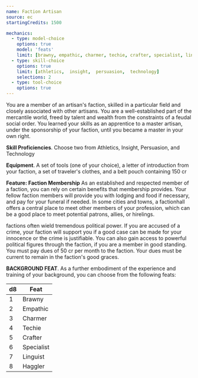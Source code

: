 ```yaml
---
name: Faction Artisan
source: ec
startingCredits: 1500

mechanics:
  - type: model-choice
    options: true
    model: 'feats'
    limit: [brawny, empathic, charmer, techie, crafter, specialist, linguist, haggler]
  - type: skill-choice
    options: true
    limit: [athletics,  insight,  persuasion,  technology]
    selections: 2
  - type: tool-choice
    options: true
---
```

You are a member of an artisan's faction, skilled in a particular field and closely associated with other artisans. You are a well-established part of the mercantile world, freed by talent and wealth from the constraints of a feudal social order. You learned your skills as an apprentice to a master artisan, under the sponsorship of your faction, until you became a master in your own right.

__Skill Proficiencies__. Choose two from Athletics, Insight, Persuasion, and Technology

__Equipment__. A set of tools (one of your choice), a letter of introduction from your faction, a set of traveler's clothes, and a belt pouch containing 150 cr

__Feature: Faction Membership__
As an established and respected member of a faction, you can rely on certain benefits that membership provides. Your fellow faction members will provide you with lodging and food if necessary, and pay for your funeral if needed. In some cities and towns, a factionhall offers a central place to meet other members of your profession, which can be a good place to meet potential patrons, allies, or hirelings.

factions often wield tremendous political power. If you are accused of a crime, your faction will support you if a good case can be made for your innocence or the crime is justifiable. You can also gain access to powerful political figures through the faction, if you are a member in good standing. You must pay dues of 50 cr per month to the faction. Your dues must be current to remain in the faction's good graces.


__BACKGROUND FEAT__. As a further embodiment of the experience and training of your background, you can choose from the following feats:

d8 | Feat
--- | ---
1	|	Brawny
2	|	Empathic
3	|	Charmer
4	|	Techie
5	|	Crafter
6	|	Specialist
7	|	Linguist
8	|	Haggler
<div class="hr"></div>
